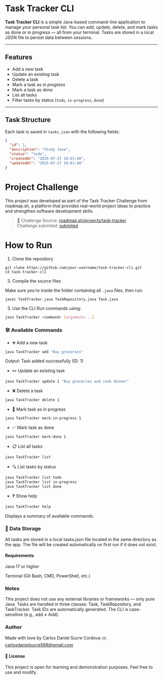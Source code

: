 # Task Tracker CLI

**Task Tracker CLI** is a simple Java-based command-line application to manage your personal task list. You can add, update, delete, and mark tasks as done or in progress — all from your terminal. Tasks are stored in a local JSON file to persist data between sessions.

---

##  Features

-  Add a new task
- Update an existing task
- Delete a task
-  Mark a task as *in progress*
- Mark a task as *done*
- List all tasks
- Filter tasks by status (`todo`, `in-progress`, `done`)

---

## Task Structure

Each task is saved in `tasks.json` with the following fields:

```json
{
  "id": 1,
  "description": "Study Java",
  "status": "todo",
  "createdAt": "2025-07-27 18:01:48",
  "updatedAt": "2025-07-27 18:01:48"
}
```
# Project Challenge
This project was developed as part of the Task Tracker Challenge from roadmap.sh, a platform that provides real-world project ideas to practice and strengthen software development skills.

> 🧩 Challenge Source: [roadmap.sh/projects/task-tracker](https://roadmap.sh/projects/task-tracker)  
> Challenge submited: [submited](https://roadmap.sh/projects/task-tracker/solutions?u=6874d3c83ed27010bd3450a1)

#  How to Run

1. Clone the repository
```
git clone https://github.com/your-username/task-tracker-cli.git
cd task-tracker-cli
```
3. Compile the source files
   
Make sure you’re inside the folder containing all `.java` files, then run:

```bash
javac TaskTracker.java TaskRepository.java Task.java
```

3. Use the CLI
Run commands using:
```bash
java TaskTracker <command> [arguments...]
```

### 🛠️ Available Commands
- ➕ Add a new task
```bash
java TaskTracker add "Buy groceries"
```
Output: Task added successfully (ID: 1)

- ✏️ Update an existing task
```bash
java TaskTracker update 1 "Buy groceries and cook dinner"
```
- ❌ Delete a task
```bash
java TaskTracker delete 1
```
- 🚧 Mark task as in progress
```bash
java TaskTracker mark-in-progress 1
```
- ✅ Mark task as done
```bash
java TaskTracker mark-done 1
```
- 📋 List all tasks
```bash
java TaskTracker list
```
- 🔍 List tasks by status
```bash
java TaskTracker list todo
java TaskTracker list in-progress
java TaskTracker list done
```
- ❓ Show help
```bash
java TaskTracker help
```
Displays a summary of available commands.

### 📁 Data Storage
All tasks are stored in a local tasks.json file located in the same directory as the app. The file will be created automatically on first run if it does not exist.

#### Requirements
Java 17 or higher

Terminal (Git Bash, CMD, PowerShell, etc.)

### Notes
This project does not use any external libraries or frameworks — only pure Java.
Tasks are handled in three classes: Task, TaskRepository, and TaskTracker.
Task IDs are automatically generated.
The CLI is case-sensitive (e.g., add ≠ Add).

### Author
Made with love by Carlos Daniel Sucre Cordova
✉️ carlosdanielsucre568@gmail.com

#### 📝 License
This project is open for learning and demonstration purposes. Feel free to use and modify.
